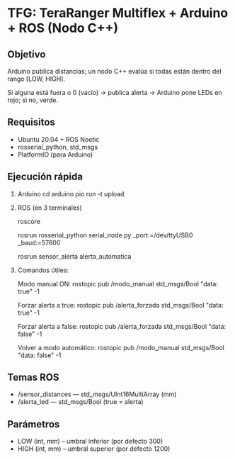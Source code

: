 # TFG: TeraRanger Multiflex + Arduino + ROS (Nodo C++)

## Objetivo
Arduino publica distancias; un nodo C++ evalúa si todas están dentro del rango [LOW, HIGH]. 

Si alguna está fuera o 0 (vacío) → publica alerta → Arduino pone LEDs en rojo; si no, verde.

## Requisitos
- Ubuntu 20.04 + ROS Noetic
- rosserial_python, std_msgs
- PlatformIO (para Arduino)

## Ejecución rápida
1) Arduino
   cd arduino
   pio run -t upload

2) ROS (en 3 terminales)

   roscore
   
   rosrun rosserial_python serial_node.py _port:=/dev/ttyUSB0 _baud:=57600
   
   rosrun sensor_alerta alerta_automatica

3) Comandos útiles:
   
   Modo manual ON: rostopic pub /modo_manual std_msgs/Bool "data: true" -1

   Forzar alerta a true: rostopic pub /alerta_forzada std_msgs/Bool "data: true" -1

   Forzar alerta a false: rostopic pub /alerta_forzada std_msgs/Bool "data: false" -1

   Volver a modo automático: rostopic pub /modo_manual std_msgs/Bool "data: false" -1

## Temas ROS
- /sensor_distances — std_msgs/UInt16MultiArray (mm)
- /alerta_led — std_msgs/Bool (true = alerta)

## Parámetros
- LOW (int, mm)  – umbral inferior (por defecto 300)
- HIGH (int, mm) – umbral superior (por defecto 1200)


